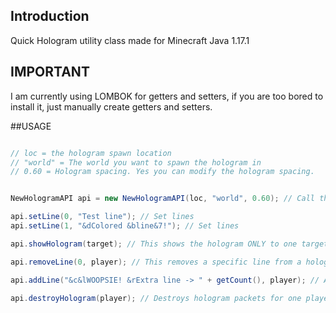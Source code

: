 ## Introduction
Quick Hologram utility class made for Minecraft Java 1.17.1 

## IMPORTANT
I am currently using LOMBOK for getters and setters, if you are too bored to install it, just manually create getters and setters.

##USAGE
```java

// loc = the hologram spawn location
// "world" = The world you want to spawn the hologram in
// 0.60 = Hologram spacing. Yes you can modify the hologram spacing.


NewHologramAPI api = new NewHologramAPI(loc, "world", 0.60); // Call the HologramAPI class

api.setLine(0, "Test line"); // Set lines
api.setLine(1, "&dColored &bline&7!"); // Set lines

api.showHologram(target); // This shows the hologram ONLY to one target, if you want everybody to see it use forEach or for loop.

api.removeLine(0, player); // This removes a specific line from a hologram FOR ONLY one player.

api.addLine("&c&lWOOPSIE! &rExtra line -> " + getCount(), player); // Adds new lines to an already existing hologram.

api.destroyHologram(player); // Destroys hologram packets for one player

```
